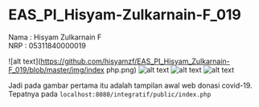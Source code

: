 # EAS_PI_Hisyam-Zulkarnain-F_019

Nama  : Hisyam Zulkarnain F\
NRP   : 05311840000019

![alt text](https://github.com/hisyamzf/EAS_PI_Hisyam_Zulkarnain-F_019/blob/master/img/index php.png)
![alt text](https://github.com/hisyamzf/EAS_PI_Hisyam_Zulkarnain-F_019/blob/master/img/Form_donasi.png)
![alt text](https://github.com/hisyamzf/EAS_PI_Hisyam_Zulkarnain-F_019/blob/master/img/Feedback_donasi.png)
![alt text](https://github.com/hisyamzf/EAS_PI_Hisyam_Zulkarnain-F_019/blob/master/img/List_Data.png)

Jadi pada gambar pertama itu adalah tampilan awal web donasi covid-19. 
Tepatnya pada `localhost:8080/integratif/public/index.php`


